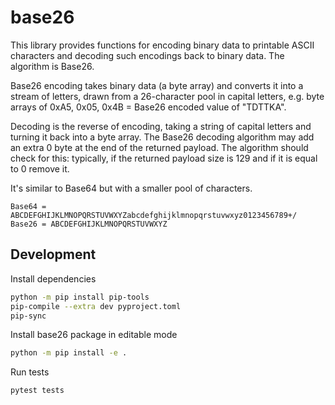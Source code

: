 # base26

This library provides functions for encoding binary data to printable ASCII
characters and decoding such encodings back to binary data.
The algorithm is Base26.

Base26 encoding takes binary data (a byte array) and converts it into a stream
of letters, drawn from a 26-character pool in capital letters,
e.g. byte arrays of 0xA5, 0x05, 0x4B = Base26 encoded value of "TDTTKA".

Decoding is the reverse of encoding, taking a string of capital letters
and turning it back into a byte array. The Base26 decoding algorithm
may add an extra 0 byte at the end of the returned payload. The algorithm
should check for this: typically, if the returned payload size is 129
and if it is equal to 0 remove it.

It's similar to Base64 but with a smaller pool of characters.

```text
Base64 = ABCDEFGHIJKLMNOPQRSTUVWXYZabcdefghijklmnopqrstuvwxyz0123456789+/
Base26 = ABCDEFGHIJKLMNOPQRSTUVWXYZ
```

## Development

Install dependencies

```sh
python -m pip install pip-tools
pip-compile --extra dev pyproject.toml
pip-sync
```

Install base26 package in editable mode

```sh
python -m pip install -e .
```

Run tests

```sh
pytest tests
```
